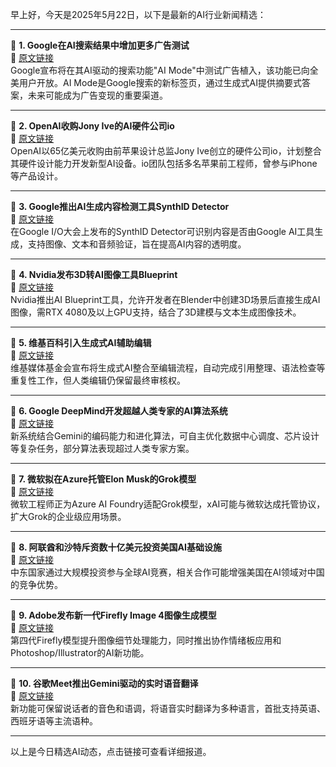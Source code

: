早上好，今天是2025年5月22日，以下是最新的AI行业新闻精选：

---

📌 **1. Google在AI搜索结果中增加更多广告测试**  
🔗 [原文链接](https://www.theverge.com/news/671514/google-ai-mode-overviews-ads-expansion)  
Google宣布将在其AI驱动的搜索功能"AI Mode"中测试广告植入，该功能已向全美用户开放。AI Mode是Google搜索的新标签页，通过生成式AI提供摘要式答案，未来可能成为广告变现的重要渠道。

---

📌 **2. OpenAI收购Jony Ive的AI硬件公司io**  
🔗 [原文链接](https://www.theverge.com/news/671838/openai-jony-ive-ai-hardware-apple)  
OpenAI以65亿美元收购由前苹果设计总监Jony Ive创立的硬件公司io，计划整合其硬件设计能力开发新型AI设备。io团队包括多名苹果前工程师，曾参与iPhone等产品设计。

---

📌 **3. Google推出AI生成内容检测工具SynthID Detector**  
🔗 [原文链接](https://www.theverge.com/news/672013/google-synthid-detector-ai-generated-content-watermark-i-o-2025)  
在Google I/O大会上发布的SynthID Detector可识别内容是否由Google AI工具生成，支持图像、文本和音频验证，旨在提高AI内容的透明度。

---

📌 **4. Nvidia发布3D转AI图像工具Blueprint**  
🔗 [原文链接](https://www.theverge.com/news/658613/nvidia-ai-blueprint-blender-3d-image-references)  
Nvidia推出AI Blueprint工具，允许开发者在Blender中创建3D场景后直接生成AI图像，需RTX 4080及以上GPU支持，结合了3D建模与文本生成图像技术。

---

📌 **5. 维基百科引入生成式AI辅助编辑**  
🔗 [原文链接](https://www.theverge.com/ai-artificial-intelligence/659222/wikipedia-generative-ai)  
维基媒体基金会宣布将生成式AI整合至编辑流程，自动完成引用整理、语法检查等重复性工作，但人类编辑仍保留最终审核权。

---

📌 **6. Google DeepMind开发超越人类专家的AI算法系统**  
🔗 [原文链接](https://www.wired.com/story/google-deepminds-ai-agent-dreams-up-algorithms-beyond-human-expertise/)  
新系统结合Gemini的编码能力和进化算法，可自主优化数据中心调度、芯片设计等复杂任务，部分算法表现超过人类专家方案。

---

📌 **7. 微软拟在Azure托管Elon Musk的Grok模型**  
🔗 [原文链接](https://www.theverge.com/notepad-microsoft-newsletter/659535/microsoft-elon-musk-grok-ai-azure-ai-foundry-notepad)  
微软工程师正为Azure AI Foundry适配Grok模型，xAI可能与微软达成托管协议，扩大Grok的企业级应用场景。

---

📌 **8. 阿联酋和沙特斥资数十亿美元投资美国AI基础设施**  
🔗 [原文链接](https://www.wired.com/story/trump-middle-east-artificial-intelligence-investments/)  
中东国家通过大规模投资参与全球AI竞赛，相关合作可能增强美国在AI领域对中国的竞争优势。

---

📌 **9. Adobe发布新一代Firefly Image 4图像生成模型**  
🔗 [原文链接](https://www.theverge.com/news/655230/adobe-ai-firefly-image-model-4-availability)  
第四代Firefly模型提升图像细节处理能力，同时推出协作情绪板应用和Photoshop/Illustrator的AI新功能。

---

📌 **10. 谷歌Meet推出Gemini驱动的实时语音翻译**  
🔗 [原文链接](https://www.theverge.com/news/670322/google-meet-gemini-translation-ai-english-spanish)  
新功能可保留说话者的音色和语调，将语音实时翻译为多种语言，首批支持英语、西班牙语等主流语种。

---

以上是今日精选AI动态，点击链接可查看详细报道。
